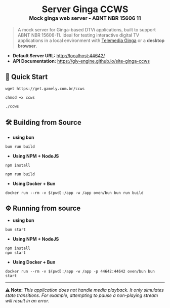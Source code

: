 <div align="center"><h1>Server Ginga CCWS<br/><sup><sub><sup>Mock ginga web server - ABNT NBR 15606 11</sup></sub></sup></h1></div>

> A mock server for Ginga-based DTVi applications, built to support ABNT NBR 15606-11.
Ideal for testing interactive digital TV applications in a local environment with [Telemedia Ginga](https://github.com/TeleMidia/ginga) or a **desktop browser**.

 * **Default Server URL:** <http://localhost:44642/>
 * **API Documentation:** <https://gly-engine.github.io/site-ginga-ccws>

## :rocket: Quick Start

```
wget https://get.gamely.com.br/ccws
``` 

```
chmod +x ccws
```

```
./ccws
```

## :hammer_and_wrench: Building from Source

* **using bun**

```
bun run build
``` 

* **Using NPM + NodeJS**

```
npm install
```

```
npm run build
```

* **Using Docker + Bun**

```
docker run --rm -v $(pwd):/app -w /app oven/bun bun run build
```

## :gear: Running from source

* **using bun**

```
bun start
``` 

* **Using NPM + NodeJS**

```
npm install
npm start
```

* **Using Docker + Bun**

```
docker run --rm -v $(pwd):/app -w /app -p 44642:44642 oven/bun bun start
```

---
**:warning: Note:** _This application does not handle media playback. It only simulates state transitions. For example, attempting to pause a non-playing stream will result in an error._
